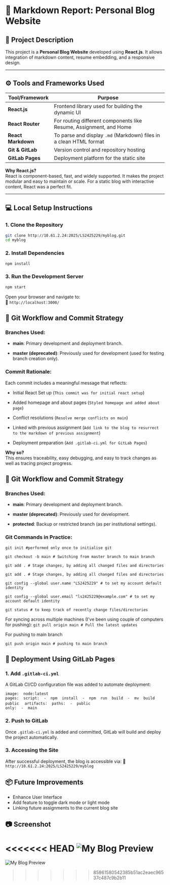 
# 📘 Markdown Report: Personal Blog Website

## 📝 Project Description

This project is a **Personal Blog Website** developed using **React.js**. It allows integration of markdown content, resume embedding, and a responsive design. 

---

## ⚙️ Tools and Frameworks Used

| Tool/Framework | Purpose |
|----------------|---------|
| **React.js**   | Frontend library used for building the dynamic UI |
| **React Router** | For routing different components like Resume, Assignment, and Home |
| **React Markdown** | To parse and display `.md` (Markdown) files in a clean HTML format |
| **Git & GitLab** | Version control and repository hosting |
| **GitLab Pages** | Deployment platform for the static site |

**Why React.js?**  
React is component-based, fast, and widely supported. It makes the project modular and easy to maintain or scale. For a static blog with interactive content, React was a perfect fit.

---

## 💻 Local Setup Instructions

### 1. Clone the Repository
```bash
git clone http://10.61.2.24:2025/LS2425229/myblog.git
cd myblog
```
### 2. Install Dependencies
```bash
npm install
```

### 3. Run the Development Server
```bash
npm start
```

Open your browser and navigate to:  
📍 `http://localhost:3000/`

## 🔁 Git Workflow and Commit Strategy

### Branches Used:

-   **main**: Primary development and deployment branch.
    
-   **master (deprecated)**: Previously used for development (used for testing branch creation only).
    
    

### Commit Rationale:

Each commit includes a meaningful message that reflects:

-   Initial React Set up (`This commit was for initial react setup`)
    
-   Added homepage and about pages (`Styled homepage and added about page`)
    
-   Conflict resolutions (`Resolve merge conflicts on main`)

-   Linked with previous assignment (`Add link to the blog to resurrect to the markdown of previous assignment`)
    
-   Deployment preparation (`Add .gitlab-ci.yml for GitLab Pages`)
    

**Why so?**  
This ensures traceability, easy debugging, and easy to track changes as well as tracing project progress.



## 🔁 Git Workflow and Commit Strategy

### Branches Used:

-   **main**: Primary development and deployment branch.
    
-   **master (deprecated)**: Previously used for development.
    
-   **protected**: Backup or restricted branch (as per institutional settings).

### Git Commands in Practice:
`git init #performed only once to initialise git` 

`git checkout -b main # Switching from master branch to main branch` 

`git add . # Stage changes, by adding all changed files and directories` 

`git add . # Stage changes, by adding all changed files and directories` 

`git config --global user.name "LS2425229" # to set my account default identity`

`git config --global user.email "ls2425229@example.com" # to set my account default identity`

`git status # to keep track of recently change files/directories`

For syncing across multiple machines (I've been using couple of computers for pushing):
`git pull origin main # Pull the latest updates`

For pushing to main branch

`git push origin main # pushing to main branch`

## 🚀 Deployment Using GitLab Pages

### 1. Add `.gitlab-ci.yml`

A GitLab CI/CD configuration file was added to automate deployment:

`image:  node:latest`  
`pages:  script:  -  npm  install  -  npm  run  build  -  mv  build  public  `
`artifacts:  paths:  -  public`  
`only:  -  main`

### 2. Push to GitLab

Once `.gitlab-ci.yml` is added and committed, GitLab will build and deploy the project automatically.

### 3. Accessing the Site

After successful deployment, the blog is accessible via: 🔗 `http://10.61.2.24:2025/LS2425229/myblog`

## 📦 Future Improvements

  
-   Enhance User Interface
-  Add feature to toggle dark mode or light mode
- Linking future assignments to the current blog site

## 📷 Screenshot
<<<<<<< HEAD
![My Blog Preview](http://10.61.2.24:2025/LS2425229/myblog/-/raw/main/public/Assets/screenshot.JPG?ref_type=heads)
=======
![My Blog Preview](http://10.61.2.24:2025/LS2425229/myblog/-/raw/main/public/Assets/screenshot.JPG?ref_type=heads)
>>>>>>> 85861580542385b51ac2eaec96537c487c9b2b11
